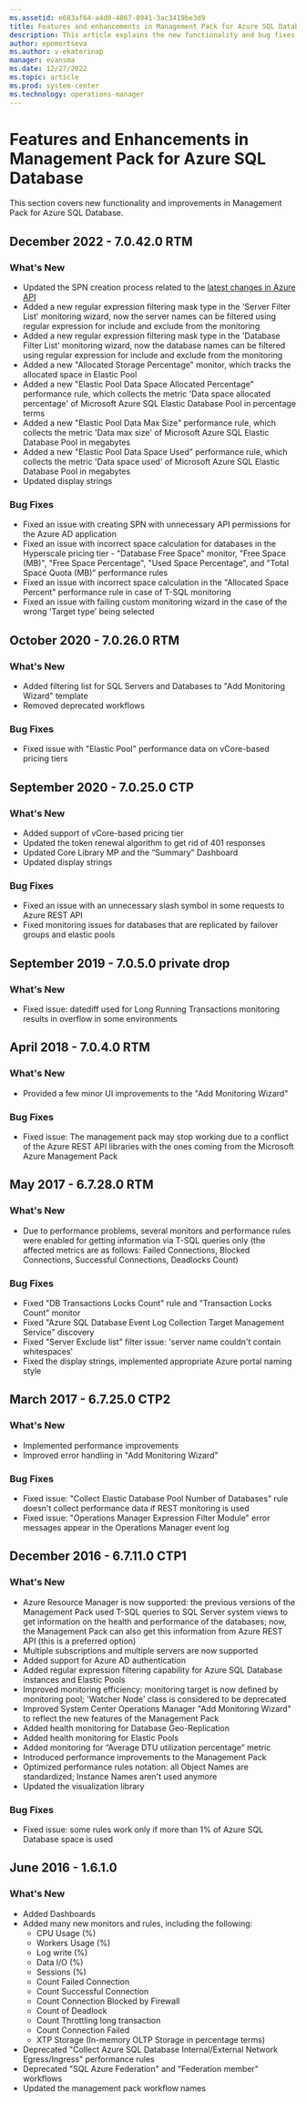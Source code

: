 ```yaml
---
ms.assetid: e683af64-a4d0-4867-8941-3ac3419be3d9
title: Features and enhancements in Management Pack for Azure SQL Database
description: This article explains the new functionality and bug fixes implemented in Management Pack for Azure SQL Database
author: epomortseva
ms.author: v-ekaterinap
manager: evansma
ms.date: 12/27/2022
ms.topic: article
ms.prod: system-center
ms.technology: operations-manager
---
```


# Features and Enhancements in Management Pack for Azure SQL Database

This section covers new functionality and improvements in Management Pack for Azure SQL Database.

## December 2022 - 7.0.42.0 RTM

### What's New

- Updated the SPN creation process related to the [latest changes in Azure API](/azure/active-directory/develop/reference-breaking-changes#appid-uri-in-single-tenant-applications-will-require-use-of-default-scheme-or-verified-domains)
- Added a new regular expression filtering mask type in the 'Server Filter List' monitoring wizard, now the server names can be filtered using regular expression for include and exclude from the monitoring
- Added a new regular expression filtering mask type in the 'Database Filter List' monitoring wizard, now the database names can be filtered using regular expression for include and exclude from the monitoring
- Added a new "Allocated Storage Percentage" monitor, which tracks the allocated space in Elastic Pool
- Added a new "Elastic Pool Data Space Allocated Percentage" performance rule, which collects the metric 'Data space allocated percentage' of Microsoft Azure SQL Elastic Database Pool in percentage terms
- Added a new "Elastic Pool Data Max Size" performance rule, which collects the metric 'Data max size' of Microsoft Azure SQL Elastic Database Pool in megabytes
- Added a new "Elastic Pool Data Space Used" performance rule, which collects the metric 'Data space used' of Microsoft Azure SQL Elastic Database Pool in megabytes
- Updated display strings

### Bug Fixes

- Fixed an issue with creating SPN with unnecessary API permissions for the Azure AD application
- Fixed an issue with incorrect space calculation for databases in the Hyperscale pricing tier - "Database Free Space" monitor, "Free Space (MB)", "Free Space Percentage", "Used Space Percentage", and "Total Space Quota (MB)" performance rules
- Fixed an issue with incorrect space calculation in the "Allocated Space Percent" performance rule in case of T-SQL monitoring
- Fixed an issue with failing custom monitoring wizard in the case of the wrong 'Target type' being selected

## October 2020 - 7.0.26.0 RTM

### What's New

- Added filtering list for SQL Servers and Databases to "Add Monitoring Wizard" template
- Removed deprecated workflows

### Bug Fixes

- Fixed issue with "Elastic Pool" performance data on vCore-based pricing tiers

## September 2020 - 7.0.25.0 CTP

### What's New

- Added support of vCore-based pricing tier
- Updated the token renewal algorithm to get rid of 401 responses
- Updated Core Library MP and the “Summary” Dashboard
- Updated display strings

### Bug Fixes

- Fixed an issue with an unnecessary slash symbol in some requests to Azure REST API
- Fixed monitoring issues for databases that are replicated by failover groups and elastic pools

## September 2019 - 7.0.5.0 private drop

### What's New

- Fixed issue: datediff used for Long Running Transactions monitoring results in overflow in some environments

## April 2018 - 7.0.4.0 RTM

### What's New

- Provided a few minor UI improvements to the "Add Monitoring Wizard"

### Bug Fixes

- Fixed issue: The management pack may stop working due to a conflict of the Azure REST API libraries with the ones coming from the Microsoft Azure Management Pack

## May 2017 - 6.7.28.0 RTM

### What's New

- Due to performance problems, several monitors and performance rules were enabled for getting information via T-SQL queries only (the affected metrics are as follows: Failed Connections, Blocked Connections, Successful Connections, Deadlocks Count)

### Bug Fixes

- Fixed "DB Transactions Locks Count" rule and "Transaction Locks Count" monitor
- Fixed "Azure SQL Database Event Log Collection Target Management Service" discovery
- Fixed "Server Exclude list" filter issue: 'server name couldn't contain whitespaces'
- Fixed the display strings, implemented appropriate Azure portal naming style

## March 2017 - 6.7.25.0 CTP2

### What's New

- Implemented performance improvements
- Improved error handling in "Add Monitoring Wizard"

### Bug Fixes

- Fixed issue: "Collect Elastic Database Pool Number of Databases" rule doesn't collect performance data if REST monitoring is used
- Fixed issue: "Operations Manager Expression Filter Module" error messages appear in the Operations Manager event log

## December 2016 - 6.7.11.0 CTP1

### What's New

- Azure Resource Manager is now supported: the previous versions of the Management Pack used T-SQL queries to SQL Server system views to get information on the health and performance of the databases; now, the Management Pack can also get this information from Azure REST API (this is a preferred option)
- Multiple subscriptions and multiple servers are now supported
- Added support for Azure AD authentication
- Added regular expression filtering capability for Azure SQL Database instances and Elastic Pools
- Improved monitoring efficiency: monitoring target is now defined by monitoring pool; 'Watcher Node' class is considered to be deprecated
- Improved System Center Operations Manager "Add Monitoring Wizard" to reflect the new features of the Management Pack
- Added health monitoring for Database Geo-Replication
- Added health monitoring for Elastic Pools
- Added monitoring for “Average DTU utilization percentage” metric
- Introduced performance improvements to the Management Pack
- Optimized performance rules notation: all Object Names are standardized; Instance Names aren't used anymore
- Updated the visualization library

### Bug Fixes

- Fixed issue: some rules work only if more than 1% of Azure SQL Database space is used  

## June 2016 - 1.6.1.0

### What's New

- Added Dashboards
- Added many new monitors and rules, including the following:
  - CPU Usage (%)
  - Workers Usage (%)
  - Log write (%)
  - Data I/O (%)
  - Sessions (%)
  - Count Failed Connection  
  - Count Successful Connection
  - Count Connection Blocked by Firewall
  - Count of Deadlock
  - Count Throttling long transaction
  - Count Connection Failed
  - XTP Storage (In-memory OLTP Storage in percentage terms)
- Deprecated "Collect Azure SQL Database Internal/External Network Egress/Ingress" performance rules
- Deprecated "SQL Azure Federation" and "Federation member" workflows
- Updated the management pack workflow names
